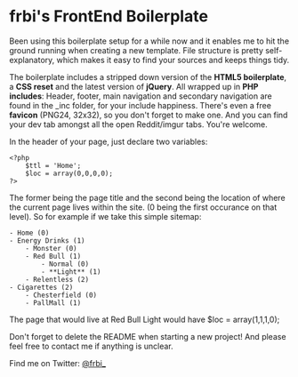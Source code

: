 frbi's FrontEnd Boilerplate
===================

Been using this boilerplate setup for a while now and it enables me to hit the ground running when creating a new template. File structure is pretty self-explanatory, which makes it easy to find your sources and keeps things tidy. 

The boilerplate includes a stripped down version of the **HTML5 boilerplate**, a **CSS reset** and the latest version of **jQuery**. All wrapped up in **PHP includes**: Header, footer, main navigation and secondary navigation are found in the _inc folder, for your include happiness. There's even a free **favicon** (PNG24, 32x32), so you don't forget to make one. And you can find your dev tab amongst all the open Reddit/imgur tabs. You're welcome.

In the header of your page, just declare two variables:

	<?php
		$ttl = 'Home';
		$loc = array(0,0,0,0);
	?>
	
The former being the page title and the second being the location of where the current page lives within the site. (0 being the first occurance on that level). So for example if we take this simple sitemap:

	- Home (0)
	- Energy Drinks (1)
		- Monster (0)
		- Red Bull (1)
			- Normal (0)
			- **Light** (1)
		- Relentless (2)
	- Cigarettes (2)
		- Chesterfield (0)
		- PallMall (1)
	
The page that would live at Red Bull Light would have $loc  = array(1,1,1,0);

Don't forget to delete the README when starting a new project! And please feel free to contact me if anything is unclear.

Find me on Twitter: [@frbi_](http://twitter.com/frbi_/)
